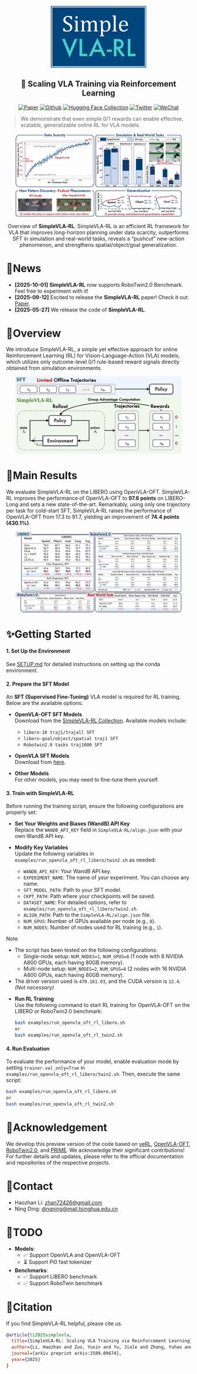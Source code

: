 <div align="center">

<img src="figs/logo.png" width="260"/>

## 🚀 Scaling VLA Training via Reinforcement Learning

[![Paper](https://img.shields.io/badge/Paper-A42C25?style=for-the-badge&logo=arxiv&logoColor=white)](https://arxiv.org/abs/2509.09674) [![Github](https://img.shields.io/badge/SimpleVLA--RL-000000?style=for-the-badge&logo=github&logoColor=white)](https://github.com/PRIME-RL/SimpleVLA-RL) [![Hugging Face Collection](https://img.shields.io/badge/Models-fcd022?style=for-the-badge&logo=huggingface&logoColor=000)](https://huggingface.co/collections/Haozhan72/simplevla-rl-6833311430cd9df52aeb1f86) [![Twitter](https://img.shields.io/badge/Twitter-%23000000.svg?style=for-the-badge&logo=x&logoColor=white)](https://x.com/stingning/status/1927770654385860804) [![WeChat](https://img.shields.io/badge/WeChat--Group-07C160?style=for-the-badge&logo=wechat&logoColor=white)](figs/wechat-group.png)

</div>

<!-- <div align="center">
  <p>
    <a href="#news" style="text-decoration: none; font-weight: bold;">🎉 News</a> •
    <a href="#overview" style="text-decoration: none; font-weight: bold;">📖 Overview</a> •
    <a href="#main-results" style="text-decoration: none; font-weight: bold;">📃 Main Results</a> •
    <a href="#getting-started" style="text-decoration: none; font-weight: bold;">✨ Getting Started</a>
  </p>
  <p>
    <a href="#acknowledgement" style="text-decoration: none; font-weight: bold;">🌻 Acknowledgement</a> •
    <a href="#contact" style="text-decoration: none; font-weight: bold;">📨 Contact</a> •
    <a href="#todo" style="text-decoration: none; font-weight: bold;">📝 TODO</a> •
    <a href="#citation" style="text-decoration: none; font-weight: bold;">🎈 Citation</a>
  </p>
</div> -->

> We demonstrate that even simple 0/1 rewards can enable effective, scalable, generalizable online RL for VLA models.


<div align="center">
<img src="figs/teaser.png" alt="Overview of SimpleVLA-RL." width="90%" />

Overview of **SimpleVLA-RL**. SimpleVLA-RL is an efficient RL framework for VLA that improves long-horizon planning under data scarcity, outperforms SFT in simulation and real-world tasks, reveals a “pushcut” new-action phenomenon, and strengthens spatial/object/goal generalization.

<!-- <sub>*Our openvla-oft model design differs from the official one. Our setup: third-person image, language instruction; parallel decoding (PD) & action chunking (AC). Official setup: third-person image, wrist camera image, robot proprioceptive state, language instruction; PD, AC, and continuous actions with L1 regression (Cont-L1).*</sub> -->

</div>

# 🎉News
- **[2025-10-01]** **SimpleVLA-RL** now supports RoboTwin2.0 Benchmark. Feel free to experiment with it!
- **[2025-09-12]** Excited to release the **SimpleVLA-RL** paper! Check it out: [Paper](https://arxiv.org/abs/2509.09674).
- **[2025-05-27]** We release the code of **SimpleVLA-RL**.

# 📖Overview

We introduce SimpleVLA-RL, a simple yet effective approach for online Reinforcement Learning (RL) for Vision-Language-Action (VLA) models, which utilizes only outcome-level 0/1 rule-based reward signals directly obtained from simulation environments.

<div align="center">
<img src="figs/simplevla-rl.png" alt="Overview of SimpleVLA-RL." width="90%" />
</div>

# 📃Main Results

We evaluate SimpleVLA-RL on the LIBERO using OpenVLA-OFT. SimpleVLA-RL improves the performance of OpenVLA-OFT to **97.6 points** on LIBERO-Long and sets a new state-of-the-art. Remarkably, using only one trajectory per task for cold-start SFT, SimpleVLA-RL raises the performance of OpenVLA-OFT from 17.3 to 91.7, yielding an improvement of **74.4 points (430.1%)**.

<div align="center">
<img src="figs/main.png" alt="Main Results of SimpleVLA-RL." width="90%" />
</div>

# ✨Getting Started

#### 1. Set Up the Environment

See [SETUP.md](SETUP.md) for detailed instructions on setting up the conda environment.  

#### 2. Prepare the SFT Model

An **SFT (Supervised Fine-Tuning)** VLA model is required for RL training. Below are the available options:

* **OpenVLA-OFT SFT Models**  
  Download from the [SimpleVLA-RL Collection](https://huggingface.co/collections/Haozhan72/simplevla-rl-6833311430cd9df52aeb1f86). Available models include:
  - `libero-10 traj1/trajall SFT`
  - `libero-goal/object/spatial traj1 SFT`
  - `Robotwin2.0 tasks traj1000 SFT`
* **OpenVLA SFT Models**  
  Download from [here](https://huggingface.co/openvla).

* **Other Models**  
  For other models, you may need to fine-tune them yourself.

#### 3. Train with SimpleVLA-RL

Before running the training script, ensure the following configurations are properly set:

- **Set Your Weights and Biases (WandB) API Key**  
   Replace the `WANDB_API_KEY` field in `SimpleVLA-RL/align.json` with your own WandB API key.

- **Modify Key Variables**  
   Update the following variables in `examples/run_openvla_oft_rl_libero/twin2.sh` as needed:
  - `WANDB_API_KEY`: Your WandB API key.
  - `EXPERIMENT_NAME`: The name of your experiment. You can choose any name.
  - `SFT_MODEL_PATH`: Path to your SFT model.
  - `CKPT_PATH`: Path where your checkpoints will be saved.
  - `DATASET_NAME`: For detailed options, refer to `examples/run_openvla_oft_rl_libero/twin2.sh`.
  - `ALIGN_PATH`: Path to the `SimpleVLA-RL/align.json` file.
  - `NUM_GPUS`: Number of GPUs available per node (e.g., `8`).
  - `NUM_NODES`: Number of nodes used for RL training (e.g., `1`).

> [!NOTE]
> 
> - The script has been tested on the following configurations:
>   - Single-node setup: `NUM_NODES=1`, `NUM_GPUS=8` (1 node with 8 NVIDIA A800 GPUs, each having 80GB memory).
>   - Multi-node setup: `NUM_NODES=2`, `NUM_GPUS=8` (2 nodes with 16 NVIDIA A800 GPUs, each having 80GB memory).
> - The driver version used is `470.161.03`, and the CUDA version is `12.4`. *(Not necessary)*

- **Run RL Training**  
   Use the following command to start RL training for OpenVLA-OFT on the LIBERO or RoboTwin2.0 benchmark:
  
  ```bash
  bash examples/run_openvla_oft_rl_libero.sh
  or
  bash examples/run_openvla_oft_rl_twin2.sh
  ```
  

#### 4. Run Evaluation

To evaluate the performance of your model, enable evaluation mode by setting `trainer.val_only=True` in `examples/run_openvla_oft_rl_libero/twin2.sh`. Then, execute the same script:

```bash
bash examples/run_openvla_oft_rl_libero.sh
or
bash examples/run_openvla_oft_rl_twin2.sh
```

# 🌻Acknowledgement

We develop this preview version of the code based on [veRL](https://github.com/volcengine/verl), [OpenVLA-OFT](https://github.com/moojink/openvla-oft), [RoboTwin2.0](https://github.com/RoboTwin-Platform/RoboTwin.git), and [PRIME](https://github.com/PRIME-RL/PRIME). We acknowledge their significant contributions!
For further details and updates, please refer to the official documentation and repositories of the respective projects.

# 📨Contact

- Haozhan Li: zhan72426@gmail.com
- Ning Ding: dingning@mail.tsinghua.edu.cn

# 📝TODO

- **Models**:
  - ✅ Support OpenVLA and OpenVLA-OFT
  - ⏳ Support Pi0 fast tokenizer
- **Benchmarks**:
  - ✅ Support LIBERO benchmark
  - ✅ Support RoboTwin benchmark

# 🎈Citation

If you find SimpleVLA-RL helpful, please cite us.

```bibtex
@article{li2025simplevla,
  title={SimpleVLA-RL: Scaling VLA Training via Reinforcement Learning},
  author={Li, Haozhan and Zuo, Yuxin and Yu, Jiale and Zhang, Yuhao and Yang, Zhaohui and Zhang, Kaiyan and Zhu, Xuekai and Zhang, Yuchen and Chen, Tianxing and Cui, Ganqu and others},
  journal={arXiv preprint arXiv:2509.09674},
  year={2025}
}
```